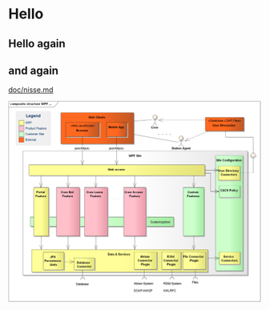 # Hello #

## Hello again ##

## and again ##

[doc/nisse.md](doc/nisse.md "Nisse")


![WPF](images/WPF_Site.png)

